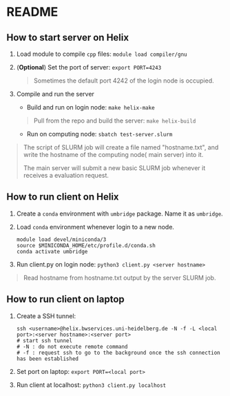 # README

## How to start server on Helix

1. Load module to compile `cpp` files: `module load compiler/gnu`

2. (**Optional**) Set the port of server: `export PORT=4243`

    > Sometimes the default port 4242 of the login node is occupied.

3. Compile and run the server
    - Build and run on login node: `make helix-make`
    
    > Pull from the repo and build the server: `make helix-build`
    
    - Run on computing node: `sbatch test-server.slurm`

> The script of SLURM job will create  a file named "hostname.txt", and write the hostname of the computing node( main server) into it.
>
> The main server will submit a new basic SLURM job whenever it receives a evaluation request.

## How to run client on Helix

1. Create a `conda` environment with `umbridge` package. Name it as `umbridge`.

2. Load `conda` environment whenever login to a new node.
	```
    module load devel/miniconda/3
    source $MINICONDA_HOME/etc/profile.d/conda.sh
    conda activate umbridge
   ```

3. Run client.py on login node: `python3 client.py <server hostname>`

> Read hostname from hostname.txt output by the server SLURM job.

## How to run client on laptop

1. Create a SSH tunnel:

    ```
    ssh <username>@helix.bwservices.uni-heidelberg.de -N -f -L <local port>:<server hostname>:<server port>
    # start ssh tunnel
    # -N : do not execute remote command
    # -f : request ssh to go to the background once the ssh connection has been established
    ```

2. Set port on laptop: `export PORT=<local port>`

3. Run client at localhost: `python3 client.py localhost`

